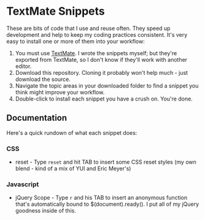 # TextMate Snippets
These are bits of code that I use and reuse often. They speed up development and help to keep my coding practices consistent. It's very easy to install one or more of them into your workflow:

1. You must use [TextMate](http://macromates.com). I wrote the snippets myself; but they're exported from TextMate, so I don't know if they'll work with another editor.
2. Download this repository. Cloning it probably won't help much - just download the source.
3. Navigate the topic areas in your downloaded folder to find a snippet you think might improve your workflow.
4. Double-click to install each snippet you have a crush on. You're done.

## Documentation
Here's a quick rundown of what each snippet does:

### CSS
- reset - Type `reset` and hit TAB to insert some CSS reset styles (my own blend - kind of a mix of YUI and Eric Meyer's)

### Javascript
- jQuery Scope - Type `r` and his TAB to insert an anonymous function that's automatically bound to $(document).ready(). I put all of my jQuery goodness inside of this.